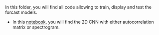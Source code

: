 In this folder, you will find all code allowing to train, display and test the forcast models.
* In this [notebook](), you will find the 2D CNN with either autocorrelation matrix or spectrogram.
